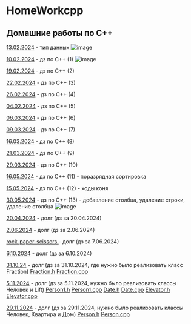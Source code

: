 # HomeWorkcpp
## Домашние работы по C++
<a href=https://github.com/AbsGosha/HomeWorkcpp/blob/main/13.02.2024C%2B%2B.cpp> 13.02.2024</a> - тип данных
![image](https://github.com/AbsGosha/HomeWorkcpp/assets/159914520/93c28b02-2a4b-44f8-9b9f-a4d6971fdf4d)

<a href=https://github.com/AbsGosha/HomeWorkcpp/blob/main/10.02.2024DZ.cpp> 10.02.2024</a> - дз по C++ (1)
![image](https://github.com/AbsGosha/HomeWorkcpp/assets/159914520/a5a8f317-f891-413a-93f0-c17db5b866b2)

<a href=https://github.com/AbsGosha/HomeWorkcpp/blob/main/19.02.2024.cpp> 19.02.2024</a> - дз по C++ (2)

<a href=https://github.com/AbsGosha/HomeWorkcpp/blob/main/22.02.2024.cpp> 22.02.2024</a> - дз по C++ (3)

<a href=https://github.com/AbsGosha/HomeWorkcpp/blob/main/26.20.2024.cpp> 26.02.2024</a> - дз по C++ (4)

<a href=https://github.com/AbsGosha/HomeWorkcpp/blob/main/4.03.2024.cpp> 04.02.2024</a> - дз по C++ (5)

<a href=https://github.com/AbsGosha/HomeWorkcpp/blob/main/06.03.2024.cpp> 06.03.2024</a> - дз по C++ (6)

<a href=https://github.com/AbsGosha/HomeWorkcpp/blob/main/09.03.2024.cpp> 09.03.2024</a> - дз по C++ (7)

<a href=https://github.com/AbsGosha/HomeWorkcpp/blob/main/16.03.2024.cpp> 16.03.2024</a> - дз по C++ (8)

<a href=https://github.com/AbsGosha/HomeWorkcpp/blob/main/21.03.2024.cpp> 21.03.2024</a> - дз по C++ (9)

<a href=https://github.com/AbsGosha/HomeWorkcpp/blob/main/29.03.2024.cpp> 29.03.2024</a> - дз по C++ (10)

<a href=https://github.com/AbsGosha/HomeWorkcpp/blob/main/16.05.2024.cpp> 16.05.2024</a> - дз по C++ (11) - поразрядная сортировка 

<a href=https://github.com/AbsGosha/HomeWorkcpp/blob/main/15.05.2024.cpp> 15.05.2024</a> - дз по C++ (12) - ходы коня 

<a href=https://github.com/AbsGosha/HomeWorkcpp/blob/main/30.05.2024.cpp> 30.05.2024</a> - дз по C++ (13) - добавление столбца, удаление строки, удаление столбца 
![image](https://github.com/AbsGosha/HomeWorkcpp/assets/159914520/3da2a132-0191-4348-b01f-e15c9ed52889)

<a href=https://github.com/AbsGosha/HomeWorkcpp/blob/main/20.04.2024.cpp>20.04.2024</a> - долг (дз за 20.04.2024)

<a href=https://github.com/AbsGosha/HomeWorkcpp/blob/main/2.06.2024.cpp>2.06.2024</a> - долг (дз за 2.06.2024)

<a href=https://github.com/AbsGosha/HomeWorkcpp/blob/main/rock-paper-scissors.cpp> rock-paper-scissors </a> - долг (дз за 7.06.2024)

<a href=https://github.com/AbsGosha/HomeWorkcpp/blob/main/6.10.2024.cpp> 6.10.2024</a> - долг (дз за 6.10.2024)

<a href=https://github.com/AbsGosha/HomeWorkcpp/blob/main/31.10.24.cpp> 31.10.24</a> - долг (дз за 31.10.2024, где нужно было реализовать класс Fraction) <a href=https://github.com/AbsGosha/HomeWorkcpp/blob/main/Fraction.h> Fraction.h</a> <a href=https://github.com/AbsGosha/HomeWorkcpp/blob/main/Fraction.cpp> Fraction.cpp </a>

<a href=https://github.com/AbsGosha/HomeWorkcpp/blob/main/5.11.2024.cpp> 5.11.2024</a> - долг (дз за 5.11.2024, нужно было реализовать классы Человек и Lift) <a href=https://github.com/AbsGosha/HomeWorkcpp/blob/main/Person1.h> Person1.h</a> <a href=https://github.com/AbsGosha/HomeWorkcpp/blob/main/Person1.cpp> Person1.cpp</a> <a href=https://github.com/AbsGosha/HomeWorkcpp/blob/main/Date.h> Date.h</a> <a href=https://github.com/AbsGosha/HomeWorkcpp/blob/main/Date.cpp> Date.cpp</a>
<a href=https://github.com/AbsGosha/HomeWorkcpp/blob/main/Elevator.h> Elevator.h</a> <a href=https://github.com/AbsGosha/HomeWorkcpp/blob/main/Elevator.cpp> Elevator.cpp</a>

<a href=https://github.com/AbsGosha/HomeWorkcpp/blob/main/29.11.2024.cpp> 29.11.2024</a> - долг (дз за 29.11.2024, нужно было реализовать классы Человек, Квартира и Дом) <a href=https://github.com/AbsGosha/HomeWorkcpp/blob/main/Person.h> Person.h</a>
<a href=https://github.com/AbsGosha/HomeWorkcpp/blob/main/Person.cpp> Person.cpp</a>

